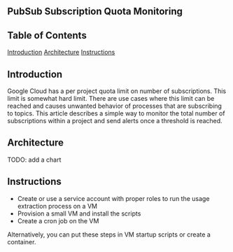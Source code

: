 
 ## PubSub Subscription Quota Monitoring
 
 ## Table of Contents
 <!-- TOC -->
  [Introduction](#Introduction) 
  [Architecture](#Architecture) 
  [Instructions](#CodeHere)
  <!-- TOC -->
  

## Introduction
Google Cloud has a per project quota limit on number of subscriptions. This limit is somewhat hard limit. There are use cases where this limit can be reached and causes unwanted behavior of processes that are subscribing to topics. This article describes a simple way to monitor the total number of subscriptions within a project and send alerts once a threshold is reached.

## Architecture
TODO: add a chart

## Instructions

 - Create or use a service account with proper roles to run the usage extraction process on a VM
 - Provision a small VM and install the scripts
 - Create a cron job on the VM

Alternatively, you can put these steps in VM startup scripts or create a container.
